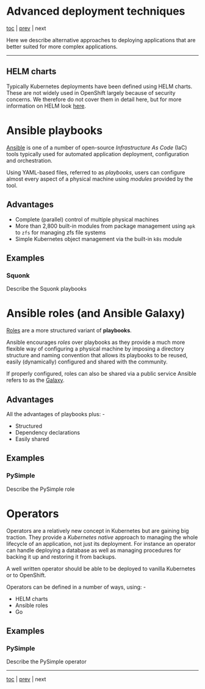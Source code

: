 # Advanced deployment techniques

[toc](../README.md) | [prev](../tutorial-5/README.md) | next

Here we describe alternative approaches to deploying applications that are
better suited for more complex applications.

---

## HELM charts

Typically Kubernetes deployments have been defined using HELM charts.
These are not widely used in OpenShift largely because of security concerns.
We therefore do not cover them in detail here, but for more information on HELM
look [here](https://helm.sh/).

# Ansible playbooks

[Ansible] is one of a number of open-source *Infrastructure As Code* (IaC)
tools typically used for automated application deployment, configuration
and orchestration.

Using YAML-based files, referred to as *playbooks*, users can configure almost
every aspect of a physical machine using *modules* provided by the tool.

## Advantages

-   Complete (parallel) control of multiple physical machines 
-   More than 2,800 built-in modules from package management using `apk`
    to `zfs` for managing zfs file systems
-   Simple Kubernetes object management via the built-in `k8s` module

## Examples

### Squonk

Describe the Squonk playbooks

# Ansible roles (and Ansible Galaxy)

[Roles] are a more structured variant of **playbooks**.

Ansible encourages *roles* over playbooks as they provide a much more flexible
way of configuring a physical machine by imposing a directory structure and
naming convention that allows its playbooks to be reused, easily (dynamically)
configured and shared with the community.

If properly configured, roles can also be shared via a public service Ansible
refers to as the [Galaxy].

## Advantages

All the advantages of playbooks plus: -

-   Structured
-   Dependency declarations
-   Easily shared
 
## Examples

### PySimple

Describe the PySimple role

# Operators

Operators are a relatively new concept in Kubernetes but are gaining big traction.
They provide a *Kubernetes native* approach to managing the whole lifecycle of an application,
not just its deployment. For instance an operator can handle deploying a database as well as
managing procedures for backing it up and restoring it from backups.

A well written operator should be able to be deployed to vanilla Kubernetes or to OpenShift.

Operators can be defined in a number of ways, using: -

-   HELM charts
-   Ansible roles
-   Go

## Examples

### PySimple

Describe the PySimple operator

---

[toc](../README.md) | [prev](../tutorial-5/README.md) | next

[ansible]: https://www.ansible.com/resources/get-started
[galaxy]: https://galaxy.ansible.com
[roles]: https://docs.ansible.com/ansible/latest/user_guide/playbooks_reuse_roles.html
